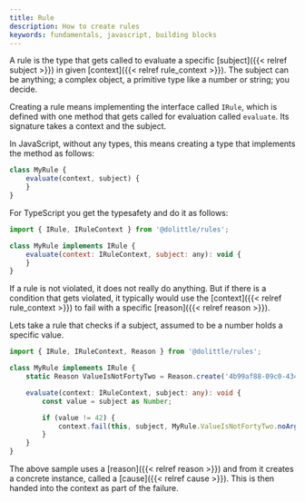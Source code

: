```yaml
---
title: Rule
description: How to create rules
keywords: fundamentals, javascript, building blocks
---
```

A rule is the type that gets called to evaluate a specific [subject]({{< relref subject >}}) in
given [context]({{< relref rule_context >}}). The subject can be anything; a complex object, a
primitive type like a number or string; you decide.

Creating a rule means implementing the interface called `IRule`, which is defined
with one method that gets called for evaluation called `evaluate`.
Its signature takes a context and the subject.

In JavaScript, without any types, this means creating a type that implements the
method as follows:

```javascript
class MyRule {
    evaluate(context, subject) {
    }
}
```

For TypeScript you get the typesafety and do it as follows:

```javascript
import { IRule, IRuleContext } from '@dolittle/rules';

class MyRule implements IRule {
    evaluate(context: IRuleContext, subject: any): void {
    }
}
```

If a rule is not violated, it does not really do anything. But if there is a condition
that gets violated, it typically would use the [context]({{< relref rule_context >}}) to fail with a
specific [reason]({{< relref reason >}}).

Lets take a rule that checks if a subject, assumed to be a number holds a specific value.

```typescript
import { IRule, IRuleContext, Reason } from '@dolittle/rules';

class MyRule implements IRule {
    static Reason ValueIsNotFortyTwo = Reason.create('4b99af88-09c0-4342-8876-24c42a48d728', 'Value should be forty two');

    evaluate(context: IRuleContext, subject: any): void {
        const value = subject as Number;

        if (value != 42) {
            context.fail(this, subject, MyRule.ValueIsNotFortyTwo.noArguments());
        }
    }
}
```

The above sample uses a [reason]({{< relref reason >}}) and from it creates a concrete instance, called
a [cause]({{< relref cause >}}). This is then handed into the context as part of the failure.

